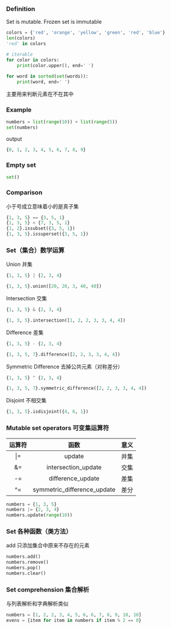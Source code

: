 ### Definition
Set is mutable.
Frozen set is immutable

```py
colors = {'red', 'orange', 'yellow', 'green', 'red', 'blue'}
len(colors)
'red' in colors

# iterable
for color in colors:
    print(color.upper(), end=' ')
    
for word in sorted(set(words)):
    print(word, end=' ')
```
主要用来判断元素在不在其中

### Example

```py
numbers = list(range(10)) + list(range(5))
set(numbers)
```
output
```py
{0, 1, 2, 3, 4, 5, 6, 7, 8, 9}
```

### Empty set
```py
set()
```

### Comparison

小于号成立意味着小的是真子集
```py
{1, 3, 5} == {3, 5, 1}
{1, 3, 5} < {7, 3, 5, 1}
{1, 2}.issubset({3, 5, 1})
{1, 3, 5}.issuperset({3, 5, 1})
```

### Set（集合）数学运算
Union  并集 
```py
{1, 3, 5} | {2, 3, 4}

{1, 3, 5}.union([20, 20, 3, 40, 40])
```
Intersection  交集 
```py
{1, 3, 5} & {2, 3, 4}

{1, 3, 5}.intersection([1, 2, 2, 3, 3, 4, 4])
```
Difference 差集 
```py
{1, 3, 5} - {2, 3, 4}

{1, 3, 5, 7}.difference([2, 2, 3, 3, 4, 4])
```
Symmetric Difference  去掉公共元素（对称差分）
```py
{1, 3, 5} ^ {2, 3, 4}

{1, 3, 5, 7}.symmetric_difference([2, 2, 3, 3, 4, 4])
```
Disjoint  不相交集 
```py
{1, 3, 5}.isdisjoint({4, 6, 1})
```

### Mutable set operators 可变集运算符
 | 运算符   | 函数   | 意义 |
 | :-----:   | :-----: |:----:|
 | \|=       | update | 并集 |
 | &=       |intersection_update| 交集|
 | -=       |difference_update|差集|
 | ^=       |symmetric_difference_update|差分|
```py
numbers = {1, 3, 5}
numbers |= {2, 3, 4}
numbers.update(range(10))
```
### Set 各种函数（类方法）

add 只添加集合中原来不存在的元素
```py
numbers.add()
numbers.remove()
numbers.pop()
numbers.clear()
```

### Set comprehension 集合解析

与列表解析和字典解析类似
```py
numbers = [1, 2, 2, 3, 4, 5, 6, 6, 7, 8, 9, 10, 10]
evens = {item for item in numbers if item % 2 == 0}
```



































